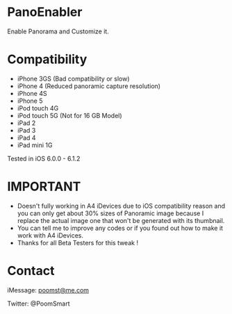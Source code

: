 PanoEnabler
===========

Enable Panorama and Customize it.

Compatibility
===========

- iPhone 3GS (Bad compatibility or slow)
- iPhone 4 (Reduced panoramic capture resolution)
- iPhone 4S
- iPhone 5
- iPod touch 4G
- iPod touch 5G (Not for 16 GB Model)
- iPad 2
- iPad 3
- iPad 4
- iPad mini 1G

Tested in iOS 6.0.0 - 6.1.2

IMPORTANT
===========

- Doesn't fully working in A4 iDevices due to iOS compatibility reason and you can only get about 30% sizes of Panoramic image because I replace the actual image one that won't be generated with its thumbnail.
- You can tell me to improve any codes or if you found out how to make it work with A4 iDevices.
- Thanks for all Beta Testers for this tweak !

Contact
===========

iMessage: poomst@me.com

Twitter: @PoomSmart
